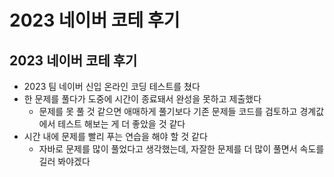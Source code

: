 # 2023 네이버 코테 후기

## 2023 네이버 코테 후기

- 2023 팀 네이버 신입 온라인 코딩 테스트를 쳤다
- 한 문제를 풀다가 도중에 시간이 종료돼서 완성을 못하고 제출했다
  - 문제를 못 풀 것 같으면 애매하게 풀기보다 기존 문제들 코드를 검토하고 경계값에서 테스트 해보는 게 더 좋았을 것 같다
- 시간 내에 문제를 빨리 푸는 연습을 해야 할 것 같다
  - 자바로 문제를 많이 풀었다고 생각했는데, 자잘한 문제를 더 많이 풀면서 속도를 길러 봐야겠다
